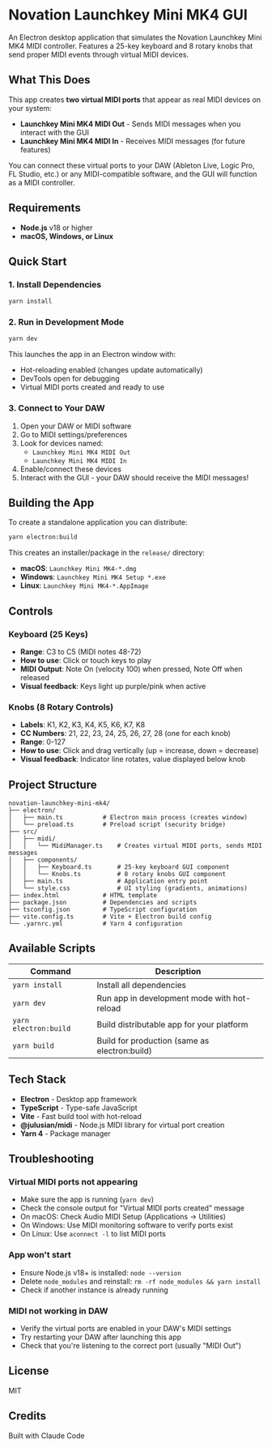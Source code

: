 # Novation Launchkey Mini MK4 GUI

An Electron desktop application that simulates the Novation Launchkey Mini MK4 MIDI controller. Features a 25-key keyboard and 8 rotary knobs that send proper MIDI events through virtual MIDI devices.

## What This Does

This app creates **two virtual MIDI ports** that appear as real MIDI devices on your system:
- **Launchkey Mini MK4 MIDI Out** - Sends MIDI messages when you interact with the GUI
- **Launchkey Mini MK4 MIDI In** - Receives MIDI messages (for future features)

You can connect these virtual ports to your DAW (Ableton Live, Logic Pro, FL Studio, etc.) or any MIDI-compatible software, and the GUI will function as a MIDI controller.

## Requirements

- **Node.js** v18 or higher
- **macOS, Windows, or Linux**

## Quick Start

### 1. Install Dependencies

```bash
yarn install
```

### 2. Run in Development Mode

```bash
yarn dev
```

This launches the app in an Electron window with:
- Hot-reloading enabled (changes update automatically)
- DevTools open for debugging
- Virtual MIDI ports created and ready to use

### 3. Connect to Your DAW

1. Open your DAW or MIDI software
2. Go to MIDI settings/preferences
3. Look for devices named:
   - `Launchkey Mini MK4 MIDI Out`
   - `Launchkey Mini MK4 MIDI In`
4. Enable/connect these devices
5. Interact with the GUI - your DAW should receive the MIDI messages!

## Building the App

To create a standalone application you can distribute:

```bash
yarn electron:build
```

This creates an installer/package in the `release/` directory:
- **macOS**: `Launchkey Mini MK4-*.dmg`
- **Windows**: `Launchkey Mini MK4 Setup *.exe`
- **Linux**: `Launchkey Mini MK4-*.AppImage`

## Controls

### Keyboard (25 Keys)
- **Range**: C3 to C5 (MIDI notes 48-72)
- **How to use**: Click or touch keys to play
- **MIDI Output**: Note On (velocity 100) when pressed, Note Off when released
- **Visual feedback**: Keys light up purple/pink when active

### Knobs (8 Rotary Controls)
- **Labels**: K1, K2, K3, K4, K5, K6, K7, K8
- **CC Numbers**: 21, 22, 23, 24, 25, 26, 27, 28 (one for each knob)
- **Range**: 0-127
- **How to use**: Click and drag vertically (up = increase, down = decrease)
- **Visual feedback**: Indicator line rotates, value displayed below knob

## Project Structure

```
novation-launchkey-mini-mk4/
├── electron/
│   ├── main.ts           # Electron main process (creates window)
│   └── preload.ts        # Preload script (security bridge)
├── src/
│   ├── midi/
│   │   └── MidiManager.ts    # Creates virtual MIDI ports, sends MIDI messages
│   ├── components/
│   │   ├── Keyboard.ts       # 25-key keyboard GUI component
│   │   └── Knobs.ts          # 8 rotary knobs GUI component
│   ├── main.ts               # Application entry point
│   └── style.css             # UI styling (gradients, animations)
├── index.html            # HTML template
├── package.json          # Dependencies and scripts
├── tsconfig.json         # TypeScript configuration
├── vite.config.ts        # Vite + Electron build config
└── .yarnrc.yml           # Yarn 4 configuration
```

## Available Scripts

| Command | Description |
|---------|-------------|
| `yarn install` | Install all dependencies |
| `yarn dev` | Run app in development mode with hot-reload |
| `yarn electron:build` | Build distributable app for your platform |
| `yarn build` | Build for production (same as electron:build) |

## Tech Stack

- **Electron** - Desktop app framework
- **TypeScript** - Type-safe JavaScript
- **Vite** - Fast build tool with hot-reload
- **@julusian/midi** - Node.js MIDI library for virtual port creation
- **Yarn 4** - Package manager

## Troubleshooting

### Virtual MIDI ports not appearing
- Make sure the app is running (`yarn dev`)
- Check the console output for "Virtual MIDI ports created" message
- On macOS: Check Audio MIDI Setup (Applications → Utilities)
- On Windows: Use MIDI monitoring software to verify ports exist
- On Linux: Use `aconnect -l` to list MIDI ports

### App won't start
- Ensure Node.js v18+ is installed: `node --version`
- Delete `node_modules` and reinstall: `rm -rf node_modules && yarn install`
- Check if another instance is already running

### MIDI not working in DAW
- Verify the virtual ports are enabled in your DAW's MIDI settings
- Try restarting your DAW after launching this app
- Check that you're listening to the correct port (usually "MIDI Out")

## License

MIT

## Credits

Built with Claude Code
